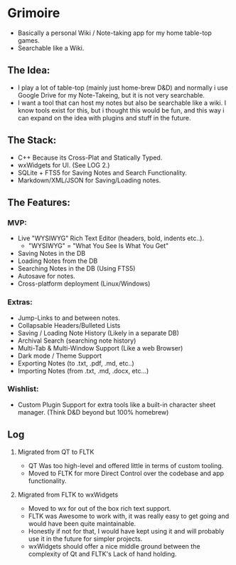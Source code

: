 # Grimoire
 - Basically a personal Wiki / Note-taking app for my home table-top games.
 - Searchable like a Wiki.

## The Idea:
- I play a lot of table-top (mainly just home-brew D&D) and normally i use Google Drive for my Note-Takeing, but it is not very searchable.
- I want a tool that can host my notes but also be searchable like a wiki. I know tools exist for this, but i thought this would be fun, and this way i can expand on the idea with plugins and stuff in the future.
  
## The Stack:
- C++ Because its Cross-Plat and Statically Typed.
- wxWidgets for UI. (See LOG 2.)
- SQLite + FTS5 for Saving Notes and Search Functionality.
- Markdown/XML/JSON for Saving/Loading notes.

## The Features:
### MVP:
- Live "WYSIWYG" Rich Text Editor (headers, bold, indents etc..).
    - "WYSIWYG" = "What You See Is What You Get"
- Saving Notes in the DB
- Loading Notes from the DB
- Searching Notes in the DB (Using FTS5)
- Autosave for notes.
- Cross-platform deployment (Linux/Windows)

### Extras:
- Jump-Links to and between notes.
- Collapsable Headers/Bulleted Lists
- Saving / Loading Note History (Likely in a separate DB)
- Archival Search (searching note history)
- Multi-Tab & Multi-Window Support (Like a web Browser)
- Dark mode / Theme Support
- Exporting Notes (to .txt, .pdf, .md, etc..)
- Importing Notes (from .txt, .md, .docx, etc...)

### Wishlist:
- Custom Plugin Support for extra tools like a built-in character sheet manager. (Think D&D beyond but 100% homebrew)

## Log
1. Migrated from QT to FLTK
    * QT Was too high-level and offered little in terms of custom tooling.
    * Moved to FLTK for more Direct Control over the codebase and app functionality.
    
2. Migrated from FLTK to wxWidgets
    * Moved to wx for out of the box rich text support.
    * FLTK was Awesome to work with, it was really easy to get going and would have been quite maintainable.
    * Honestly if not for that, I would have kept using it and will probably use it in the future for simpler projects.
    * wxWidgets should offer a nice middle ground between the complexity of Qt and FLTK's Lack of hand holding.
